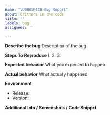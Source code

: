 ```yaml
---
name: "\U0001F41B Bug Report"
about: Critters in the code
title: ''
labels: bug
assignees: ''

---
```


**Describe the bug**
Description of the bug

**Steps To Reproduce**
1. 
2. 
3. 

**Expected behavior**
What you expected to happen

**Actual behavior**
What actually happened

**Environment**
 - Release:  
 - Version:

**Additional Info / Screenshots / Code Snippet**
